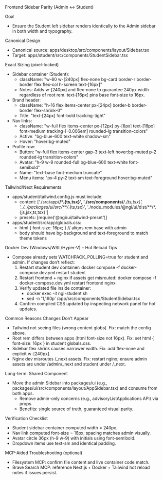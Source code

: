 Frontend Sidebar Parity (Admin ↔ Student)

Goal
- Ensure the Student left sidebar renders identically to the Admin sidebar in both width and typography.

Canonical Design
- Canonical source: apps/desktop/src/components/layout/Sidebar.tsx
- Target: apps/student/src/components/StudentSidebar.tsx

Exact Sizing (pixel-locked)
- Sidebar container (Student):
  - className: "w-60 w-[240px] flex-none bg-card border-r border-border flex flex-col h-screen text-[16px]"
  - Notes: Adds w-[240px] and flex-none to guarantee 240px width regardless of root rem. text-[16px] pins base font-size to 16px.
- Brand header:
  - className: "h-16 flex items-center px-[24px] border-b border-border flex-shrink-0"
  - Title: "text-[24px] font-bold tracking-tight"
- Nav links:
  - className: "w-full flex items-center px-[12px] py-[8px] text-[16px] font-medium tracking-[-0.006em] rounded-lg transition-colors"
  - Active: "bg-blue-600 text-white shadow-sm"
  - Hover: "hover:bg-muted"
- Profile row:
  - Button: "w-full flex items-center gap-3 text-left hover:bg-muted p-2 rounded-lg transition-colors"
  - Avatar: "h-9 w-9 rounded-full bg-blue-600 text-white font-semibold"
  - Name: "text-base font-medium truncate"
  - Menu items: "px-4 py-2 text-sm text-foreground hover:bg-muted"

Tailwind/Next Requirements
- apps/student/tailwind.config.js must include:
  - content: ['./src/app/**/*.{ts,tsx}', './src/components/**/*.{ts,tsx}', '../../packages/ui/src/**/*.{ts,tsx}', './node_modules/@ngi/ui/dist/**/*.{js,jsx,ts,tsx}']
  - presets: [require('@ngi/ui/tailwind-preset')]
- apps/student/src/app/globals.css:
  - html { font-size: 16px; }  // aligns rem base with admin
  - body should have bg-background and text-foreground to match theme tokens

Docker Dev (Windows/WSL/Hyper-V) – Hot Reload Tips
- Compose already sets WATCHPACK_POLLING=true for student and admin. If changes don’t reflect:
  1) Restart student dev container: docker compose -f docker-compose.dev.yml restart student
  2) Restart frontend + nginx if assets get misrouted: docker compose -f docker-compose.dev.yml restart frontend nginx
  3) Verify updated file inside container:
     - docker exec -it ngi-student sh
     - sed -n '1,160p' /app/src/components/StudentSidebar.tsx
  4) Confirm compiled CSS updated by inspecting network panel for hot updates.

Common Reasons Changes Don’t Appear
- Tailwind not seeing files (wrong content globs). Fix: match the config above.
- Root rem differs between apps (html font-size not 16px). Fix: set html { font-size: 16px } in student globals.css.
- Sidebar flex shrink causes narrower width. Fix: add flex-none and explicit w-[240px].
- Nginx dev misroutes /_next assets. Fix: restart nginx; ensure admin assets are under /admin/_next and student under /_next.

Long-term: Shared Component
- Move the admin Sidebar into packages/ui (e.g., packages/ui/src/components/layout/AppSidebar.tsx) and consume from both apps.
  - Remove admin-only concerns (e.g., advisoryListApplications API) via props.
  - Benefits: single source of truth, guaranteed visual parity.

Verification Checklist
- Student sidebar container computed width = 240px.
- Nav link computed font-size = 16px; spacing matches admin visually.
- Avatar circle 36px (h-9 w-9) with initials using font-semibold.
- Dropdown items use text-sm and identical padding.

MCP-Aided Troubleshooting (optional)
- Filesystem MCP: confirm file content and live container code match.
- Brave Search MCP: reference Next.js + Docker + Tailwind hot reload notes if issues persist.

